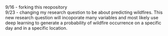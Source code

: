 9/16 - forking this reopository
<br>
9/23 - changing my research question to be about predicting wildfires. This new research question will incoporate many variables and most likely use deep learning to generate a probability of wildfire occurrence on a specific day and in a specific location.
